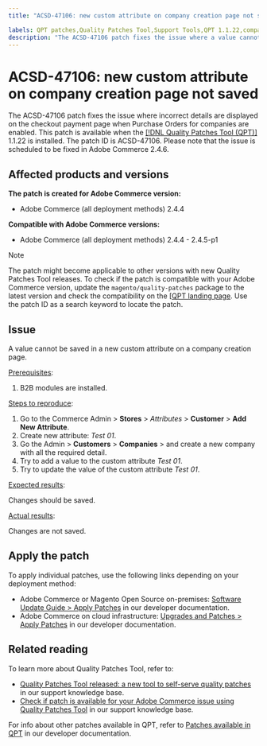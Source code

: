 ```yaml
---
title: "ACSD-47106: new custom attribute on company creation page not saved"

labels: QPT patches,Quality Patches Tool,Support Tools,QPT 1.1.22,company creation page,Magento,Adobe Commerce,cloud infrastructure,custom company attribute,2.4.4,2.4.4-p1,2.4.4-p2,2.4.5,2.4.5-p1
description: "The ACSD-47106 patch fixes the issue where a value cannot be saved in a new custom attribute on a company creation page. This patch is available when the [[!DNL Quality Patches Tool (QPT)]](https://experienceleague.adobe.com/docs/commerce-knowledge-base/kb/announcements/commerce-announcements/magento-quality-patches-released-new-tool-to-self-serve-quality-patches.html) 1.1.22 is installed. The patch ID is ACSD-47106. Please note that the issue is scheduled to be fixed in Adobe Commerce 2.4.6."
---
```


# ACSD-47106: new custom attribute on company creation page not saved

The ACSD-47106 patch fixes the issue where incorrect details are displayed on the checkout payment page when Purchase Orders for companies are enabled. This patch is available when the [[!DNL Quality Patches Tool (QPT)]](https://experienceleague.adobe.com/docs/commerce-knowledge-base/kb/announcements/commerce-announcements/magento-quality-patches-released-new-tool-to-self-serve-quality-patches.html) 1.1.22 is installed. The patch ID is ACSD-47106. Please note that the issue is scheduled to be fixed in Adobe Commerce 2.4.6.

## Affected products and versions

**The patch is created for Adobe Commerce version:**

* Adobe Commerce (all deployment methods) 2.4.4

**Compatible with Adobe Commerce versions:**

* Adobe Commerce (all deployment methods) 2.4.4 - 2.4.5-p1

>[!NOTE]
>
>The patch might become applicable to other versions with new Quality Patches Tool releases. To check if the patch is compatible with your Adobe Commerce version, update the `magento/quality-patches` package to the latest version and check the compatibility on the [[QPT landing page](https://experienceleague.adobe.com/tools/commerce-quality-patches/index.html). Use the patch ID as a search keyword to locate the patch.

## Issue

A value cannot be saved in a new custom attribute on a company creation page.

<u>Prerequisites</u>:

1. B2B modules are installed.

<u>Steps to reproduce</u>:

1. Go to the Commerce Admin > **Stores** > *Attributes* > **Customer** > **Add New Attribute**. 
1. Create new attribute: *Test 01*.
1. Go the Admin > **Customers** > **Companies** > and create a new company with all the required detail.
1. Try to add a value to the custom attribute *Test 01*.
1. Try to update the value of the custom attribute *Test 01*.

<u>Expected results</u>:

Changes should be saved.

<u>Actual results</u>:

Changes are not saved.

## Apply the patch

To apply individual patches, use the following links depending on your deployment method:

* Adobe Commerce or Magento Open Source on-premises: [Software Update Guide > Apply Patches](https://experienceleague.adobe.com/docs/commerce-operations/tools/quality-patches-tool/usage.html) in our developer documentation.
* Adobe Commerce on cloud infrastructure: [Upgrades and Patches > Apply Patches](https://devdocs.magento.com/cloud/project/project-patch.html) in our developer documentation.

## Related reading

To learn more about Quality Patches Tool, refer to:

* [Quality Patches Tool released: a new tool to self-serve quality patches](https://experienceleague.adobe.com/docs/commerce-knowledge-base/kb/announcements/commerce-announcements/magento-quality-patches-released-new-tool-to-self-serve-quality-patches.html?lang=en) in our support knowledge base.
* [Check if patch is available for your Adobe Commerce issue using Quality Patches Tool](https://experienceleague.adobe.com/docs/commerce-knowledge-base/kb/support-tools/patches/check-patch-for-magento-issue-with-magento-quality-patches.html?lang=en) in our support knowledge base.

For info about other patches available in QPT, refer to [Patches available in QPT](https://experienceleague.adobe.com/tools/commerce-quality-patches/index.html) in our developer documentation.